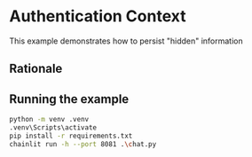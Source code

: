 # Authentication Context

This example demonstrates how to persist "hidden" information

## Rationale

## Running the example

```bash
python -m venv .venv
.venv\Scripts\activate
pip install -r requirements.txt
chainlit run -h --port 8081 .\chat.py
```
